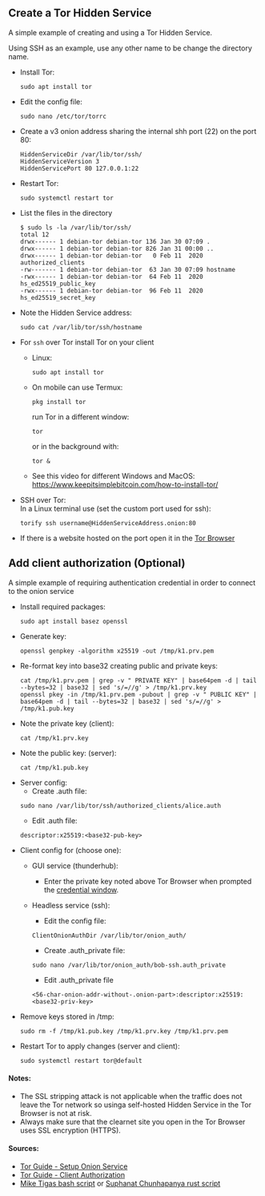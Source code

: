 ## Create a Tor Hidden Service
A simple example of creating and using a Tor Hidden Service.

Using SSH as an example, use any other name to be change the directory name.

* Install Tor:
  ```
  sudo apt install tor
  ```
* Edit the config file:
  ```
  sudo nano /etc/tor/torrc
  ```
* Create a v3 onion address
  sharing the internal shh port (22) on the port 80:
  ```
  HiddenServiceDir /var/lib/tor/ssh/
  HiddenServiceVersion 3
  HiddenServicePort 80 127.0.0.1:22
  ```
* Restart Tor:
  ```
  sudo systemctl restart tor
  ```
* List the files in the directory
  ```
  $ sudo ls -la /var/lib/tor/ssh/
  total 12
  drwx------ 1 debian-tor debian-tor 136 Jan 30 07:09 .
  drwx------ 1 debian-tor debian-tor 826 Jan 31 00:00 ..
  drwx------ 1 debian-tor debian-tor   0 Feb 11  2020 authorized_clients
  -rw------- 1 debian-tor debian-tor  63 Jan 30 07:09 hostname
  -rwx------ 1 debian-tor debian-tor  64 Feb 11  2020 hs_ed25519_public_key
  -rwx------ 1 debian-tor debian-tor  96 Feb 11  2020 hs_ed25519_secret_key
  ```
* Note the Hidden Service address:
  ```
  sudo cat /var/lib/tor/ssh/hostname
  ```
* For `ssh` over Tor install Tor on your client
  * Linux:
    ```
    sudo apt install tor
    ```
  * On mobile can use Termux:
    ```
    pkg install tor
    ```
    run Tor in a different window:  
    ```
    tor
    ```
    or in the background with:
    ```
    tor &
    ```
  * See this video for different Windows and MacOS: https://www.keepitsimplebitcoin.com/how-to-install-tor/

* SSH over Tor:  
  In a Linux terminal use (set the custom port used for ssh):
  ```
  torify ssh username@HiddenServiceAddress.onion:80
  ```

* If there is a website hosted on the port open it in the [Tor Browser](https://www.torproject.org/)

## Add client authorization (Optional)
A simple example of requiring authentication credential in order to connect to the onion service

* Install required packages:
  ```
  sudo apt install basez openssl
  ```
* Generate key:
  ```
  openssl genpkey -algorithm x25519 -out /tmp/k1.prv.pem
  ```
* Re-format key into base32 creating public and private keys:
  ```
  cat /tmp/k1.prv.pem | grep -v " PRIVATE KEY" | base64pem -d | tail --bytes=32 | base32 | sed 's/=//g' > /tmp/k1.prv.key
  openssl pkey -in /tmp/k1.prv.pem -pubout | grep -v " PUBLIC KEY" | base64pem -d | tail --bytes=32 | base32 | sed 's/=//g' > /tmp/k1.pub.key
  ```
* Note the private key (client):
  ```
  cat /tmp/k1.prv.key
  ```
* Note the public key: (server):
  ```
  cat /tmp/k1.pub.key
  ```
* Server config:
   * Create .auth file:
   ```
   sudo nano /var/lib/tor/ssh/authorized_clients/alice.auth
   ```
   * Edit .auth file:
   ```
   descriptor:x25519:<base32-pub-key>
   ```
* Client config for (choose one):
  * GUI service (thunderhub): 
    * Enter the private key noted above Tor Browser when prompted the [credential window](https://tb-manual.torproject.org/onion-services/).

  * Headless service (ssh):
    * Edit the config file:
    ```
    ClientOnionAuthDir /var/lib/tor/onion_auth/
    ```
    * Create .auth_private file:
    ```
    sudo nano /var/lib/tor/onion_auth/bob-ssh.auth_private
    ```
    * Edit .auth_private file
    ```
    <56-char-onion-addr-without-.onion-part>:descriptor:x25519:<base32-priv-key>
    ```
* Remove keys stored in /tmp:
  ```
  sudo rm -f /tmp/k1.pub.key /tmp/k1.prv.key /tmp/k1.prv.pem
  ```
* Restart Tor to apply changes (server and client):
  ```
  sudo systemctl restart tor@default
  ```

#### Notes:

* The SSL stripping attack is not applicable when the traffic does not leave the Tor network so usinga  self-hosted Hidden Service in the Tor Browser is not at risk. 
* Always make sure that the clearnet site you open in the Tor Browser uses SSL encryption (HTTPS).

#### Sources:

* [Tor Guide - Setup Onion Service](https://community.torproject.org/onion-services/setup/)
* [Tor Guide - Client Authorization](https://community.torproject.org/onion-services/advanced/client-auth/)
* [Mike Tigas bash script](https://gist.github.com/mtigas/9c2386adf65345be34045dace134140b) or [Suphanat Chunhapanya rust script](https://github.com/ppopth/torkeygen)
